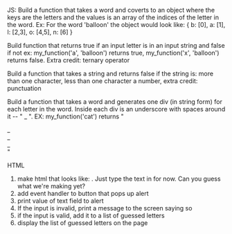 JS:
Build a function that takes a word and coverts to an object where the keys are the letters and the values is an array of the indices of the letter in the word. Ex: For the word 'balloon' the object would look like:
{ b: [0],
  a: [1],
  l: [2,3],
  o: [4,5],
  n: [6]
 }

Build function that returns true if an input letter is in an input string and false if not
ex: my_function('a', 'balloon') returns true, my_function('x', 'balloon') returns false. Extra credit: ternary operator

Build a function that takes a string and returns false if the string is:
  more than one character,
  less than one character
  a number,
  extra credit: punctuation

Build a function that takes a word and generates one div (in string form) for each letter in the word. Inside each div is an underscore with spaces around it -- " _ ". EX: my_function('cat') returns "<div> _ </div><div> _ </div><div> _ </div>"



HTML
1. make html that looks like: <IMG>. Just type the text in for now.
Can you guess what we're making yet?
2. add event handler to button that pops up alert
3. print value of text field to alert
6. If the input is invalid, print a message to the screen saying so
7. if the input is valid, add it to a list of guessed letters
8. display the list of guessed letters on the page
